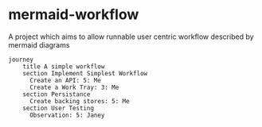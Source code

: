 # mermaid-workflow
A project which aims to allow runnable user centric workflow described by mermaid diagrams

```mermaid
journey
    title A simple workflow
    section Implement Simplest Workflow
      Create an API: 5: Me
      Create a Work Tray: 3: Me
    section Persistance
      Create backing stores: 5: Me
    section User Testing
      Observation: 5: Janey
```
